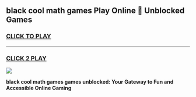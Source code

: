 
## black cool math games Play Online 👋 Unblocked Games
<h3>
<a href="https://news.freeplayer.one?title=black_cool_math_games&ref=17CMG">CLICK TO PLAY</a></h3>
<hr>

<h3>
<a href="https://news.freeplayer.one?title=black_cool_math_games&ref=17CMG">CLICK 2 PLAY</a>
  
</h3>

<a href="https://news.freeplayer.one?title=black_cool_math_games&ref=17CMG/"><img src="https://clearcache.store/games.png"></a>


**black cool math games games unblocked: Your Gateway to Fun and Accessible Online Gaming**

